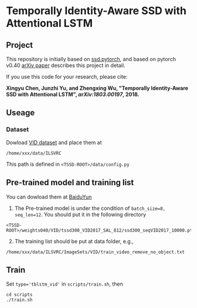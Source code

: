 # Temporally Identity-Aware SSD with Attentional LSTM

## Project
This repository is initially based on [ssd.pytorch](https://github.com/amdegroot/ssd.pytorch), and based on pytorch v0.40
[arXiv paper](https://arxiv.org/abs/1803.00197) describes this project in detail.


If you use this code for your research, please cite:

**Xingyu Chen, Junzhi Yu, and Zhengxing Wu, "Temporally Identity-Aware SSD with Attentional LSTM", *arXiv:1803.00197*, 2018.**

## Useage
### Dataset
Dowload [VID dataset](http://bvisionweb1.cs.unc.edu/ILSVRC2017/download-videos-1p39.php) and place them at
```
/home/xxx/data/ILSVRC
```
This path is defined in `<TSSD-ROOT>/data/config.py`
## Pre-trained model and training list
You can dowload them at [BaiduYun](https://pan.baidu.com/s/1vDorzGcdEtGa0ZeNmRJTJw)
1. The Pre-trained model is under the condition of `batch_size=8, seq_len=12`. You should put it in the following directory
```
<TSSD-ROOT>/weights040/VID/tssd300_VID2017_SAL_812/ssd300_seqVID2017_10000.pth'
```
2. The training list should be put at data folder, e.g.,
```
/home/xxx/data/ILSVRC/ImageSets/VID/train_video_remove_no_object.txt
```

## Train
Set `type='tblstm_vid'` in `scripts/train.sh`, then
```
cd scripts
./train.sh
```
